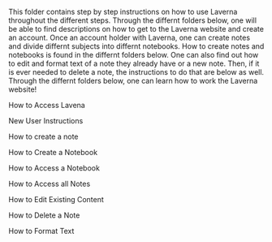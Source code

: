This folder contains step by step instructions on how to use Laverna throughout the different steps. Through the differnt folders below, one will be able to find descriptions on how to get to the Laverna website and create an account. Once an account holder with Laverna, one can create notes and divide differnt subjects into differnt notebooks. How to create notes and notebooks is found in the differnt folders below. One can also find out how to edit and format text of a note they already have or a new note. Then, if it is ever needed to delete a note, the instructions to do that are below as well. Through the differnt folders below, one can learn how to work the Laverna website! 


How to Access Lavena

New User Instructions

How to create a note  

How to Create a Notebook  

How to Access a Notebook 

How to Access all Notes 

How to Edit Existing Content  

How to Delete a Note  

How to Format Text  


